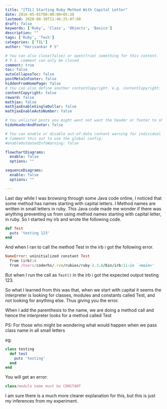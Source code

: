 ```yaml
---
title: "[TIL] Starting Ruby Method With Capital Letter"
date: 2016-05-01T00:00:00+05:30
lastmod: 2020-08-30T11:46:25-07:00
draft: false
keywords: ['Ruby', 'Class', 'Objects', 'Basics']
description: ""
tags: ['Ruby', 'Tech']
categories: ['TIL']
author: "Harisankar P S"

# You can also close(false) or open(true) something for this content.
# P.S. comment can only be closed
comment: true
toc: false
autoCollapseToc: false
postMetaInFooter: false
hiddenFromHomePage: false
# You can also define another contentCopyright. e.g. contentCopyright: "This is another copyright."
contentCopyright: false
reward: false
mathjax: false
mathjaxEnableSingleDollar: false
mathjaxEnableAutoNumber: false

# You unlisted posts you might want not want the header or footer to show
hideHeaderAndFooter: false

# You can enable or disable out-of-date content warning for individual post.
# Comment this out to use the global config.
#enableOutdatedInfoWarning: false

flowchartDiagrams:
  enable: false
  options: ""

sequenceDiagrams: 
  enable: false
  options: ""

---
```



Last day while I was browsing through some Java code online, I noticed that some method has names starting with capital letters. I Method names are written in small letters in ruby. This Java code made me wonder if there was anything preventing us from using method names starting with capital letter, in ruby. So I started my irb and wrote the following code.

```rb
def Test
  puts 'testing 123'
end
```
And when I ran to call the method Test in the irb i got the following error.

```rb
NameError: uninitialized constant Test
  from (irb):4
  from /Users/coderhs/.rvm/rubies/ruby-2.3.0/bin/irb:11:in `<main>'
```

But when I run the call as ```Test()``` in the irb i got the expected output testing 123.

So what I learned from this was that, when we start with capital it seems the interpreter is looking for classes, modules and constants called Test, and not looking for anything else. Thus giving you the error.

When I add the parenthesis to the name, we are doing a method call and hence the interpreter looks for a method called Test

PS: For those who might be wondering what would happen when we pass class name in all small letters

eg:

```rb
class testing
  def test
    puts 'testing'
  end
end
```
You will get an error:

```rb
class/module name must be CONSTANT
```

I am sure there is a much more clearer explanation for this, but this is just my inferences from my experiment.
